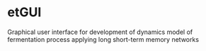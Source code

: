 # etGUI
Graphical user interface for development of dynamics model of fermentation process applying long short-term memory networks
